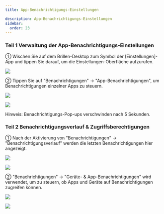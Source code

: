 ```yaml
---
title: App-Benachrichtigungs-Einstellungen

description: App-Benachrichtigungs-Einstellungen
sidebar:
  order: 23
---
```


### Teil 1 Verwaltung der App-Benachrichtigungs-Einstellungen

① Wischen Sie auf dem Brillen-Desktop zum Symbol der \[Einstellungen]-App und tippen Sie darauf, um die Einstellungen-Oberfläche aufzurufen.

![](public/images/air3/de/app-notifications-1.png)

② Tippen Sie auf "Benachrichtigungen" → "App-Benachrichtigungen", um Benachrichtigungen einzelner Apps zu steuern.

![](public/images/air3/de/app-notifications-2.png)

![](public/images/air3/de/app-notifications-3.png)

Hinweis: Benachrichtigungs-Pop-ups verschwinden nach 5 Sekunden.

### Teil 2 Benachrichtigungsverlauf & Zugriffsberechtigungen

① Nach der Aktivierung von "Benachrichtigungen" → "Benachrichtigungsverlauf" werden die letzten Benachrichtigungen hier angezeigt.

![](public/images/air3/de/app-notifications-4.png)

![](public/images/air3/de/app-notifications-5.png)

② "Benachrichtigungen" → "Geräte- & App-Benachrichtigungen" wird verwendet, um zu steuern, ob Apps und Geräte auf Benachrichtigungen zugreifen können.

![](public/images/air3/de/app-notifications-6.png)

![](public/images/air3/de/app-notifications-7.png)